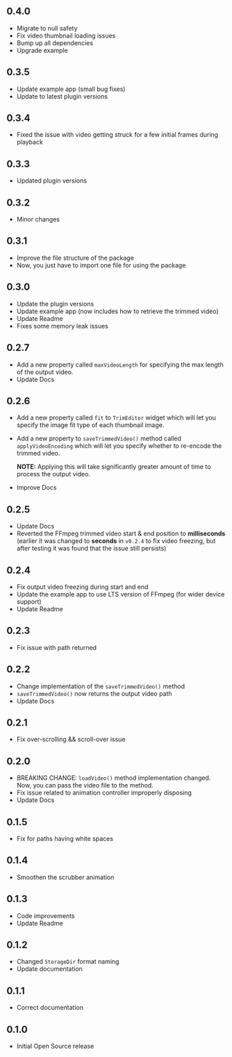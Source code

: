 ## 0.4.0

* Migrate to null safety
* Fix video thumbnail loading issues
* Bump up all dependencies
* Upgrade example

## 0.3.5

* Update example app (small bug fixes)
* Update to latest plugin versions

## 0.3.4

* Fixed the issue with video getting struck for a few initial frames during playback

## 0.3.3

* Updated plugin versions

## 0.3.2

* Minor changes

## 0.3.1

* Improve the file structure of the package
* Now, you just have to import one file for using the package

## 0.3.0

* Update the plugin versions
* Update example app (now includes how to retrieve the trimmed video)
* Update Readme
* Fixes some memory leak issues

## 0.2.7

* Add a new property called `maxVideoLength` for specifying the max length of the output video.
* Update Docs

## 0.2.6

* Add a new property called `fit` to `TrimEditor` widget which will let you specify the image fit type of each thumbnail image.
* Add a new property to `saveTrimmedVideo()` method called `applyVideoEncoding` which will let you specify whether to re-encode the trimmed video. 
  
  **NOTE:** Applying this will take significantly greater amount of time to process the output video.

* Improve Docs

## 0.2.5

* Update Docs
* Reverted the FFmpeg trimmed video start & end position to **milliseconds** (earlier it was changed to **seconds** in `v0.2.4` to fix video freezing, but after testing it was found that the issue still persists)

## 0.2.4

* Fix output video freezing during start and end
* Update the example app to use LTS version of FFmpeg (for wider device support)
* Update Readme

## 0.2.3

* Fix issue with path returned

## 0.2.2

* Change implementation of the `saveTrimmedVideo()` method
* `saveTrimmedVideo()` now returns the output video path
* Update Docs

## 0.2.1

* Fix over-scrolling && scroll-over issue

## 0.2.0

* BREAKING CHANGE: `loadVideo()` method implementation changed.
  Now, you can pass the video file to the method.
* Fix issue related to animation controller improperly disposing
* Update Docs

## 0.1.5

* Fix for paths having white spaces

## 0.1.4

* Smoothen the scrubber animation

## 0.1.3

* Code improvements
* Update Readme

## 0.1.2

* Changed `StorageDir` format naming
* Update documentation

## 0.1.1

* Correct documentation

## 0.1.0

* Initial Open Source release
